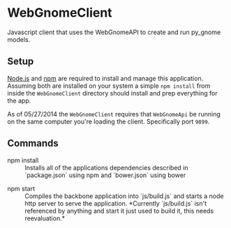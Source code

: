 WebGnomeClient
==============

Javascript client that uses the WebGnomeAPI to create and run py_gnome models.

## Setup
[Node.js](http://nodejs.org/) and [npm](https://www.npmjs.org/) are required to install and manage this application. Assuming both are installed on your system a simple `npm install` from inside the `WebGnomeClient` directory should install and prep everything for the app.

As of 05/27/2014 the `WebGnomeClient` requires that `WebGnomeApi` be running on the same computer you're loading the client. Specifically port `9899`.

## Commands
<dl>
    <dt>npm install</dt>
    <dd>Installs all of the applications dependencies described in `package.json` using npm and `bower.json` using bower</dd>
</dl>

<dl>
    <dt>npm start</dt>
    <dd>Compiles the backbone application into `js/build.js` and starts a node http server to serve the application. *Currently `js/build.js` isn't referenced by anything and start it just used to build it, this needs reevaluation.*
<dl>


